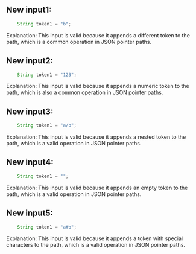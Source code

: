 ## New input1:
```java
    String token1 = "b";
```
Explanation: This input is valid because it appends a different token to the path, which is a common operation in JSON pointer paths.

## New input2:
```java
    String token1 = "123";
```
Explanation: This input is valid because it appends a numeric token to the path, which is also a common operation in JSON pointer paths.

## New input3:
```java
    String token1 = "a/b";
```
Explanation: This input is valid because it appends a nested token to the path, which is a valid operation in JSON pointer paths.

## New input4:
```java
    String token1 = "";
```
Explanation: This input is valid because it appends an empty token to the path, which is a valid operation in JSON pointer paths.

## New input5:
```java
    String token1 = "a#b";
```
Explanation: This input is valid because it appends a token with special characters to the path, which is a valid operation in JSON pointer paths.
